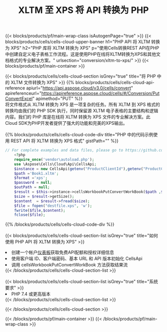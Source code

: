 ﻿---
title:  XLTM 至 XPS 将 API 转换为 PHP
description: 使用Aspose.Cells Cloud SDK for PHP将XLTM格式文件转换为XPS格式文件。
url: /zh/php/conversion/xltm-to-xps/
---
{{< blocks/products/pf/main-wrap-class isAutogenPage="true" >}}
{{< blocks/products/cells/cells-cloud-upper-banner h1="PHP API 将 XLTM 转换为 XPS" h2="PHP 库将 XLTM 转换为 XPS" p="使用Cells转换REST API在PHP中创建自定义电子表格工作流程。这是使用PHP在线将XLTM转换为XPS和其他文档格式的专业解决方案。" urlsection="conversion/xltm-to-xps/" >}}
{{< blocks/products/pf/main-container >}}

{{< blocks/products/cells/cells-cloud-section isGrey="true" title="将 PHP 中的 XLTM 文件转换为 XPS" >}}
{{% blocks/products/cells/cells-cloud-api-reference apiurl="https://api.aspose.cloud/v3.0/cells/convert" apireferenceurl="https://apireference.aspose.cloud/cells/#/Conversion/PutConvertExcel" apimethod="PUT" %}}
<br/>
将文件格式从 XLTM 转换为 XPS 是一项复杂的任务。所有 XLTM 到 XPS 格式的转换均由我们的 PHP SDK 执行，同时保留源 XLTM 电子表格的主要结构和逻辑内容。我们的 PHP 库是在线将 XLTM 转换为 XPS 文件的专业解决方案。此Cloud SDK为PHP开发者提供了强大的功能和完美的XPS输出。
<br/>
<br/>
{{% blocks/products/cells/cells-cloud-code-div title="PHP 中的代码示例使用 REST API 将 XLTM 转换为 XPS 格式" gistPath="" %}}
 
```php
// For complete examples and data files, please go to https://github.com/aspose-cells-cloud/aspose-cells-cloud-php/
    <?php
    require_once('vendor\autoload.php');
    use \Aspose\Cells\Cloud\Api\CellsApi;
    $instance = new CellsApi(getenv("ProductClientId"),getenv("ProductClientSecret"));
    $path ='Book1.xltm';    
    $format ='xps';
    $password = null;
    $outPath = null;      
    $result = $this->instance->cellsWorkbookPutConvertWorkBook($path ,$format, $password,  $outPath);
    $size = $result->getSize();
    $content  = $result->fread($size);
    $file = fopen("destfile.xps", 'w');
    fwrite($file,$content);
    fclose($file);
```
 
{{% /blocks/products/cells/cells-cloud-code-div %}}
<br/>
<br/>
{{< blocks/products/cells/cells-cloud-section-list isGrey="true" title="如何使用 PHP API 将 XLTM 转换为 XPS" >}}
<li>创建一个帐户<a href="https://dashboard.aspose.cloud/">仪表板</a>获取免费API配额和授权详细信息</li>
<li>使用客户端 ID、客户端密码、基本 URL 和 API 版本初始化 CellsApi</li>
<li>调用 cellsWorkbookPutConvertWorkBook 方法获取结果流</li>
{{< /blocks/products/cells/cells-cloud-section-list >}}
<br/>
<br/>
{{< blocks/products/cells/cells-cloud-section-list isGrey="true" title="系统要求" >}}
<li>PHP 7.4 或更高版本</li>
{{< /blocks/products/cells/cells-cloud-section-list >}}

{{< /blocks/products/cells/cells-cloud-section >}}

{{< /blocks/products/pf/main-container >}}
{{< /blocks/products/pf/main-wrap-class >}}
